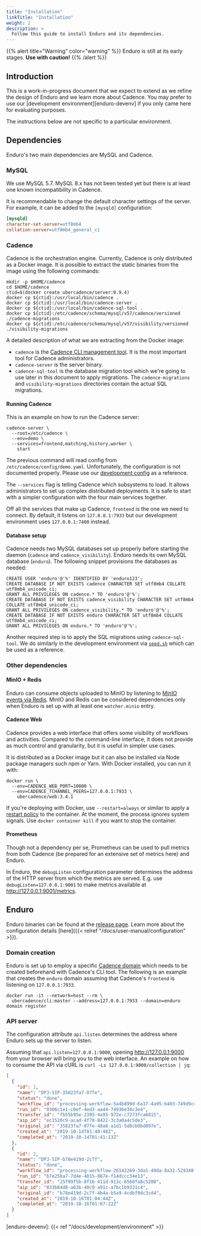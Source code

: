 ```yaml
---
title: "Installation"
linkTitle: "Installation"
weight: 2
description: >
  Follow this guide to install Enduro and its dependencies.
---
```


{{% alert title="Warning" color="warning" %}}
Enduro is still at its early stages. **Use with caution!**
{{% /alert %}}

## Introduction

This is a work-in-progress document that we expect to extend as we refine the
design of Enduro and we learn more about Cadence. You may prefer to use our
[development environment][enduro-devenv] if you only came here for evaluating
purposes.

The instructions below are not specific to a particular environment.

## Dependencies

Enduro's two main dependencies are MySQL and Cadence.

### MySQL

We use MySQL 5.7. MySQL 8.x has not been tested yet but there is at least one
known incompatibility in Cadence.

It is recommendable to change the default character settings of the server. For
example, it can be added to the `[mysqld]` configuration:

```ini
[mysqld]
character-set-server=utf8mb4
collation-server=utf8mb4_general_ci
```

### Cadence

Cadence is the orchestration engine. Currently, Cadence is only distributed as a
Docker image. It is possible to extract the static binaries from the image using
the following commands:

    mkdir -p $HOME/cadence
    cd $HOME/cadence
    ctid=$(docker create ubercadence/server:0.9.4)
    docker cp ${ctid}:/usr/local/bin/cadence .
    docker cp ${ctid}:/usr/local/bin/cadence-server .
    docker cp ${ctid}:/usr/local/bin/cadence-sql-tool .
    docker cp ${ctid}:/etc/cadence/schema/mysql/v57/cadence/versioned ./cadence-migrations
    docker cp ${ctid}:/etc/cadence/schema/mysql/v57/visibility/versioned ./visibility-migrations

A detailed description of what we are extracting from the Docker image:

* `cadence` is the [Cadence CLI management tool][cadence-cli]. It is the most
  important tool for Cadence administrators.
* `cadence-server` is the server binary.
* `cadence-sql-tool` is the database migration tool which we're going to use
  later in this document to apply migrations. The `cadence-migrations` and
  `visibility-migrations` directories contain the actual SQL migrations.

#### Running Cadence

This is an example on how to run the Cadence server:

    cadence-server \
      --root=/etc/cadence \
      --env=demo \
      --services=frontend,matching,history,worker \
        start

The previous command will read config from `/etc/cadence/config/demo.yaml`.
Unfortunately, the configuration is not documented properly. Please use our
[development config][development-config] as a reference.

The `--services` flag is telling Cadence which subsystems to load. It allows
administrators to set up complex distributed deployments. It is safe to start
with a simpler configuration with the four main services together.

Off all the services that make up Cadence, `frontend` is the one we need to
connect. By default, it listens on `127.0.0.1:7933` but our development
environment uses `127.0.0.1:7400` instead.

#### Database setup

Cadence needs two MySQL databases set up properly before starting the daemon
(`cadence` and `cadence_visibility`). Enduro needs its own MySQL database
(`enduro`). The following snippet provisions the databases as needed:

```mysql
CREATE USER 'enduro'@'%' IDENTIFIED BY 'enduro123';
CREATE DATABASE IF NOT EXISTS cadence CHARACTER SET utf8mb4 COLLATE utf8mb4_unicode_ci;
GRANT ALL PRIVILEGES ON cadence.* TO 'enduro'@'%';
CREATE DATABASE IF NOT EXISTS cadence_visibility CHARACTER SET utf8mb4 COLLATE utf8mb4_unicode_ci;
GRANT ALL PRIVILEGES ON cadence_visibility.* TO 'enduro'@'%';
CREATE DATABASE IF NOT EXISTS enduro CHARACTER SET utf8mb4 COLLATE utf8mb4_unicode_ci;
GRANT ALL PRIVILEGES ON enduro.* TO 'enduro'@'%';
```

Another required step is to apply the SQL migrations using `cadence-sql-tool`.
We do similarly in the development environment via [`seed.sh`][cadence-dbseed]
which can be used as a reference.

### Other dependencies

#### MinIO + Redis

Enduro can consume objects uploaded to MinIO by listening to [MinIO events via
Redis][minio-redis-access]. MinIO and Redis can be considered dependencies only
when Enduro is set up with at least one ``watcher.minio`` entry.

#### Cadence Web

Cadence provides a web interface that offers some visibility of workflows and
activities. Compared to the command-line interface, it does not provide as much
control and granularity, but it is useful in simpler use cases.

It is distributed as a Docker image but it can also be installed via Node
package managers such npm or Yarn. With Docker installed, you can run it with:

    docker run \
      --env=CADENCE_WEB_PORT=10000 \
      --env=CADENCE_TCHANNEL_PEERS=127.0.0.1:7933 \
        ubercadence/web:3.4.1

If you're deploying with Docker, use  `--restart=always` or similar to apply a
[restart policy][docker-restart-policy] to the container. At the moment, the
process ignores system signals. Use `docker container kill` if you want to stop
the container.

#### Prometheus

Though not a dependency per se, Prometheus can be used to pull metrics from
both Cadence (be prepared for an extensive set of metrics here) and Enduro.

In Enduro, the `debugListen` configuration parameter determines the address of
the HTTP server from which the metrics are served. E.g. use
`debugListen=127.0.0.1:9001` to make metrics available at
http://127.0.0.1:9001/metrics.

## Enduro

Enduro binaries can be found at the [release page][enduro-release-page]. Learn
more about the configuration details [here]({{< relref
"/docs/user-manual/configuration" >}}).

### Domain creation

Enduro is set up to employ a specific [Cadence domain][cadence-domain] which
needs to be created beforehand with Cadence's CLI tool. The following is an
example that creates the `enduro` domain assuming that Cadence's `frontend` is
listening on `127.0.0.1:7933`.

    docker run -it --network=host --rm \
      ubercadence/cli:master --address=127.0.0.1:7933 --domain=enduro domain register

### API server

The configuration attribute `api.listen` determines the address where Enduro
sets up the server to listen.

Assuming that `api.listen=127.0.0.1:9000`, opening http://127.0.0.1:9000 from
your browser will bring you to the web interface. An example on how to consume
the API via cURL is `curl -Ls 127.0.0.1:9000/collection | jq`:

```json
[
  {
    "id": 1,
    "name": "DPJ-SIP-35823fa7-07fe",
    "status": "done",
    "workflow_id": "processing-workflow-5a4b899d-6a17-4a95-b403-749d9c4f1e81",
    "run_id": "0306c1e1-c0ef-4ed3-aa44-74936e34c3e4",
    "transfer_id": "fb55b95e-2395-4a95-972e-c7273fca6815",
    "aip_id": "ec1526c9-acad-4f78-8422-3c3a0a4c5de3",
    "original_id": "35823fa7-07fe-48a8-a1d1-5d8cb9bd097e",
    "created_at": "2019-10-14T01:40:48Z",
    "completed_at": "2019-10-14T01:41:13Z"
  },
  {
    "id": 2,
    "name": "DPJ-SIP-b78e419d-2c7f",
    "status": "done",
    "workflow_id": "processing-workflow-26142269-3da1-49da-8a32-529348f73fe3",
    "run_id": "b7e25ba7-7d4e-4815-867e-f14dccc34e13",
    "transfer_id": "25f99f5b-8f16-411d-913c-6560fa8c5200",
    "aip_id": "033b84d8-a63b-40c9-a91c-a7bc1b9331c4",
    "original_id": "b78e419d-2c7f-4b4a-b5a9-4cdbf0dc3cd4",
    "created_at": "2019-10-16T01:04:44Z",
    "completed_at": "2019-10-16T01:07:22Z"
  }
]
```


[cadence-deployment]: https://github.com/uber/cadence/tree/master/docker
[cadence-dbseed]: https://github.com/penwern/enduro/blob/main/hack/cadence/seed.sh
[cadence-cli]: https://cadenceworkflow.io/docs/08_cli
[cadence-domain]: https://cadenceworkflow.io/docs/04_glossary#domain
[development-config]: https://github.com/penwern/enduro/blob/main/hack/cadence/config.yml
[minio-redis-access]: https://docs.min.io/docs/minio-bucket-notification-guide.html#Redis
[docker-restart-policy]: https://docs.docker.com/config/containers/start-containers-automatically/#use-a-restart-policy
[enduro-release-page]: https://github.com/penwern/enduro/releases
[enduro-devenv]: {{< ref "/docs/development/environment" >}}

